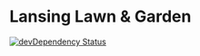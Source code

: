 # Lansing Lawn & Garden

[![devDependency Status](https://david-dm.org/LeadGrabr/lansinglawnandgarden.com/dev-status.svg)](https://david-dm.org/LeadGrabr/lansinglawnandgarden.com#info=devDependencies)
